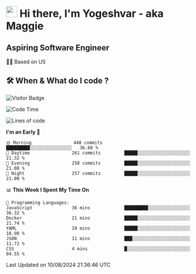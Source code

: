 <h1><img src="https://emojis.slackmojis.com/emojis/images/1531849430/4246/blob-sunglasses.gif?1531849430" width="30"/> Hi there, I'm Yogeshvar - aka Maggie</h1>

## Aspiring Software Engineer
🏂🏻  Based on US 

## 🛠 When & What do I code ?  

![Visitor Badge](https://visitor-badge.feriirawann.repl.co?username=yogeshvar&repo=yogeshvar&label=Visitors&style=plastic&color=%23457BFF&contentType=svg)

<!--START_SECTION:waka-->
![Code Time](http://img.shields.io/badge/Code%20Time-2%2C919%20hrs%2051%20mins-blue)

![Lines of code](https://img.shields.io/badge/From%20Hello%20World%20I%27ve%20Written-4.1%20million%20lines%20of%20code-blue)

**I'm an Early 🐤** 

```text
🌞 Morning                448 commits         █████████░░░░░░░░░░░░░░░░   36.60 % 
🌆 Daytime                261 commits         █████░░░░░░░░░░░░░░░░░░░░   21.32 % 
🌃 Evening                258 commits         █████░░░░░░░░░░░░░░░░░░░░   21.08 % 
🌙 Night                  257 commits         █████░░░░░░░░░░░░░░░░░░░░   21.00 % 
```


📊 **This Week I Spent My Time On** 

```text
💬 Programming Languages: 
JavaScript               36 mins             █████████░░░░░░░░░░░░░░░░   36.32 % 
Docker                   21 mins             █████░░░░░░░░░░░░░░░░░░░░   21.74 % 
YAML                     19 mins             █████░░░░░░░░░░░░░░░░░░░░   18.98 % 
JSON                     11 mins             ███░░░░░░░░░░░░░░░░░░░░░░   11.72 % 
CSS                      4 mins              █░░░░░░░░░░░░░░░░░░░░░░░░   04.55 % 
```


 Last Updated on 10/08/2024 21:36:46 UTC
<!--END_SECTION:waka-->
